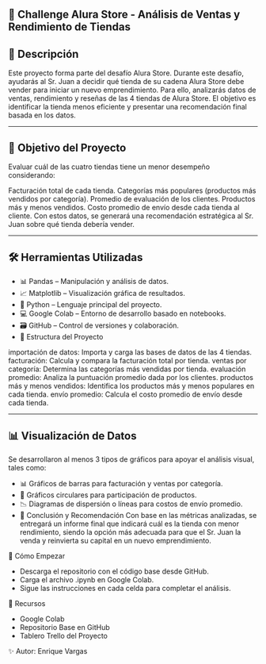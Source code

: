 🛒 Challenge Alura Store - Análisis de Ventas y Rendimiento de Tiendas
---
📌 Descripción
---
Este proyecto forma parte del desafío Alura Store. Durante este desafío, ayudarás al Sr. Juan a decidir qué tienda de su cadena Alura Store debe vender para iniciar un nuevo emprendimiento. Para ello, analizarás datos de ventas, rendimiento y reseñas de las 4 tiendas de Alura Store. El objetivo es identificar la tienda menos eficiente y presentar una recomendación final basada en los datos.

---
🧠 Objetivo del Proyecto
---
Evaluar cuál de las cuatro tiendas tiene un menor desempeño considerando:

Facturación total de cada tienda.
Categorías más populares (productos más vendidos por categoría).
Promedio de evaluación de los clientes.
Productos más y menos vendidos.
Costo promedio de envío desde cada tienda al cliente.
Con estos datos, se generará una recomendación estratégica al Sr. Juan sobre qué tienda debería vender.

---
🛠 Herramientas Utilizadas
---
+ 📊 Pandas – Manipulación y análisis de datos.
+ 📈 Matplotlib – Visualización gráfica de resultados.
+ 🐍 Python – Lenguaje principal del proyecto.
+ 💻 Google Colab – Entorno de desarrollo basado en notebooks.
+ 🗃️ GitHub – Control de versiones y colaboración.
+ 📂 Estructura del Proyecto

importación de datos: Importa y carga las bases de datos de las 4 tiendas.
facturación: Calcula y compara la facturación total por tienda.
ventas por categoría: Determina las categorías más vendidas por tienda.
evaluación promedio: Analiza la puntuación promedio dada por los clientes.
productos más y menos vendidos: Identifica los productos más y menos populares en cada tienda.
envío promedio: Calcula el costo promedio de envío desde cada tienda.

---
📊 Visualización de Datos
---
Se desarrollaron al menos 3 tipos de gráficos para apoyar el análisis visual, tales como:

+ 📊 Gráficos de barras para facturación y ventas por categoría.
+ 🥧 Gráficos circulares para participación de productos.
+ 📉 Diagramas de dispersión o líneas para costos de envío promedio.
+ 📝 Conclusión y Recomendación
Con base en las métricas analizadas, se entregará un informe final que indicará cuál es la tienda con menor rendimiento, siendo la opción más adecuada para que el Sr. Juan la venda y reinvierta su capital en un nuevo emprendimiento.

🚀 Cómo Empezar

+ Descarga el repositorio con el código base desde GitHub.
+ Carga el archivo .ipynb en Google Colab.
+ Sigue las instrucciones en cada celda para completar el análisis.

📎 Recursos

+ Google Colab
+ Repositorio Base en GitHub
+ Tablero Trello del Proyecto

✨ Autor: Enrique Vargas

